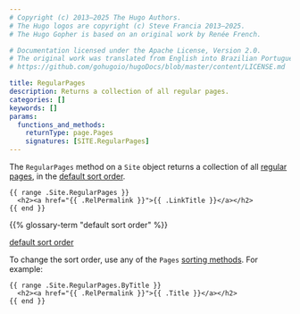 ```yaml
---
# Copyright (c) 2013–2025 The Hugo Authors.
# The Hugo logos are copyright (c) Steve Francia 2013–2025.
# The Hugo Gopher is based on an original work by Renée French.

# Documentation licensed under the Apache License, Version 2.0.
# The original work was translated from English into Brazilian Portuguese.
# https://github.com/gohugoio/hugoDocs/blob/master/content/LICENSE.md

title: RegularPages
description: Returns a collection of all regular pages.
categories: []
keywords: []
params:
  functions_and_methods:
    returnType: page.Pages
    signatures: [SITE.RegularPages]
---
```


The `RegularPages` method on a `Site` object returns a collection of all [regular pages](g), in the [default sort order](g).

```go-html-template
{{ range .Site.RegularPages }}
  <h2><a href="{{ .RelPermalink }}">{{ .LinkTitle }}</a></h2>
{{ end }}
```

{{% glossary-term "default sort order" %}}

[default sort order](g)

To change the sort order, use any of the `Pages` [sorting methods]. For example:

```go-html-template
{{ range .Site.RegularPages.ByTitle }}
  <h2><a href="{{ .RelPermalink }}">{{ .Title }}</a></h2>
{{ end }}
```

[sorting methods]: /methods/pages/
